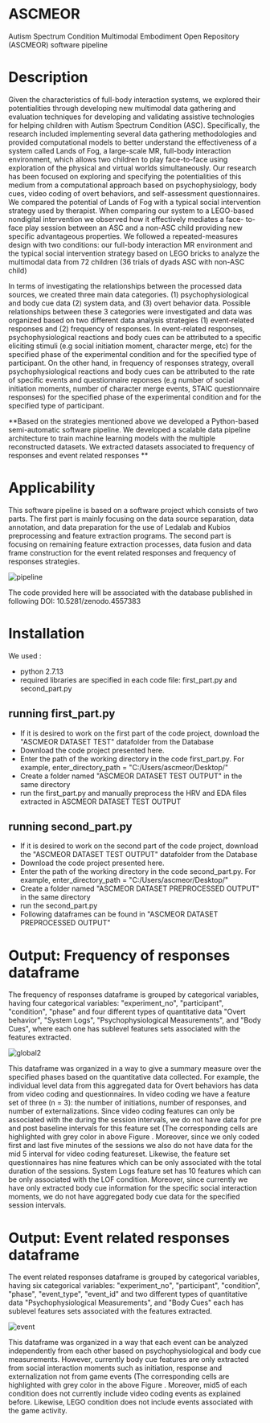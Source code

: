# ASCMEOR
Autism Spectrum Condition Multimodal Embodiment Open Repository (ASCMEOR) software pipeline

# Description

Given the characteristics of full-body interaction systems, we explored their potentialities through developing new multimodal data gathering and evaluation techniques for developing and validating assistive technologies for helping children with Autism Spectrum Condition (ASC). Specifically, the research included implementing several data gathering methodologies and provided computational models to better understand the effectiveness of a system called Lands of Fog, a large-scale MR, full-body interaction environment, which allows two children to play face-to-face using exploration of the physical and virtual worlds simultaneously. Our research has been focused on exploring and specifying the potentialities of this medium from a computational approach based on psychophysiology, body cues, video coding of overt behaviors, and self-assessment questionnaires.  We compared the potential of Lands of Fog with a typical social intervention strategy used by therapist. When comparing our system to a LEGO-based nondigital intervention we observed how it effectively mediates a face- to-face play session between an ASC and a non-ASC child providing new specific advantageous properties. We followed a repeated-measures design with two conditions: our full-body interaction MR environment and the typical social intervention strategy based on LEGO bricks to analyze the multimodal data from 72 children (36 trials of dyads ASC with non-ASC child)

In terms of investigating the relationships between the processed data sources, we created three main data categories. (1) psychophysiological and body cue data (2) system data, and (3) overt behavior data. Possible relationships between these 3 categories were investigated and data was organized based on two different data analysis strategies (1) event‐related responses and (2) frequency of responses. In event-related responses, psychophysiological reactions and body cues can be attributed to a specific eliciting stimuli (e.g social initiation moment, character merge, etc) for the specified phase of the experimental condition and for the specified type of participant. On the other hand, in frequency of responses strategy, overall psychophysiological reactions and body cues can be attributed to the rate of specific events and questionnaire reponses (e.g number of social initiation moments, number of character merge events, STAIC questionnaire responses) for the specified phase of the experimental condition and for the specified type of participant. 

**Based on the strategies mentioned above we developed a Python-based semi-automatic software pipeline. We developed a scalable data pipeline architecture to train machine learning models with the multiple reconstructed datasets. We extracted datasets associated to frequency of responses  and  event related responses **

# Applicability

This software pipeline is based on a software project which consists of two parts. The first part is mainly focusing on the data source separation, data annotation, and data preparation for the use of Ledalab and Kubios preprocessing and feature extraction programs. The second part is focusing on remaining feature extraction processes, data fusion and data frame construction for the event related responses and frequency of responses strategies. 

![pipeline](https://user-images.githubusercontent.com/22626440/109383982-3f067400-78ea-11eb-92e4-75c8b00f3f69.png)

The code provided here will be associated with the database published in following DOI: 10.5281/zenodo.4557383

# Installation

We used :

* python 2.7.13
* required libraries are specified in each code file: first_part.py and second_part.py

## running first_part.py ##

* If it is desired to work on the first part of the code project,  download the "ASCMEOR DATASET TEST" datafolder from the Database
* Download the code project presented here. 
* Enter the path of the working directory in the code first_part.py. For example, enter_directory_path = "C:/Users/ascmeor/Desktop/"
* Create a folder named "ASCMEOR DATASET TEST OUTPUT" in the same directory
* run the first_part.py and manually preprocess the HRV and EDA files extracted in ASCMEOR DATASET TEST OUTPUT

## running second_part.py ##

* If it is desired to work on the second part of the code project,  download the "ASCMEOR DATASET TEST OUTPUT" datafolder from the Database
* Download the code project presented here. 
* Enter the path of the working directory in the code second_part.py. For example, enter_directory_path = "C:/Users/ascmeor/Desktop/"
* Create a folder named "ASCMEOR DATASET PREPROCESSED OUTPUT" in the same directory
* run the second_part.py
* Following dataframes can be found in "ASCMEOR DATASET PREPROCESSED OUTPUT"

# Output: Frequency of responses dataframe

The frequency of responses dataframe is grouped by categorical variables, having four categorical variables: "experiment_no", "participant", "condition", "phase" and four different types of quantitative data "Overt behavior", "System Logs", "Psychophysiological Measurements", and "Body Cues", where each one has sublevel features sets associated with the features extracted. 

![global2](https://user-images.githubusercontent.com/22626440/109384023-7ecd5b80-78ea-11eb-88f8-6480d2cb490d.png)

This dataframe was organized in a way to give a summary measure over the specified phases based on the quantitative data collected. For example, the individual level data from this aggregated data for Overt behaviors has data from video coding and questionnaires. In video coding we have a feature set of three (n = 3): the number of initiations, number of responses, and number of externalizations. Since video coding features can only be associated with the during the session intervals, we do not have data for pre and post baseline intervals for this feature set (The corresponding cells are highlighted with grey color in above Figure . Moreover, since we only coded first and last five minutes of the sessions we also do not have data for the mid 5 interval for video coding featureset. Likewise, the feature set questionnaires has nine features which can be only associated with the total duration of the sessions. System Logs feature set has 10 features which can be only associated with the LOF condition. Moreover, since currently we have only extracted body cue information for the specific social interaction moments, we do not have aggregated body cue data for the specified session intervals.

# Output: Event related responses dataframe

The event related responses dataframe  is grouped by categorical variables, having six categorical variables: "experiment_no", "participant", "condition", "phase", "event_type", "event_id" and two different types of quantitative data "Psychophysiological Measurements", and "Body Cues" each has sublevel features sets associated with the features extracted.

![event](https://user-images.githubusercontent.com/22626440/109384049-9f95b100-78ea-11eb-95b0-775cb014728a.png)

This dataframe was organized in a way that each event can be analyzed independently from each other based on psychophysiological and body cue measurements. However, currently body cue features are only extracted from social interaction moments such as initiation, response and externalization not from game events (The corresponding cells are highlighted with grey color in the above Figure .  Moreover, mid5 of each condition does not currently include video coding events as explained before. Likewise, LEGO condition does not include events associated with the game activity. 


